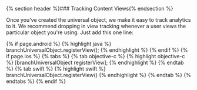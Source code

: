 
{% section header %}### Tracking Content Views{% endsection %}

Once you've created the universal object, we make it easy to track analytics to it. We recommend dropping in view tracking whenever a user views the particular object you're using. Just add this one line:

{% if page.android %}
{% highlight java %}
branchUniversalObject.registerView();
{% endhighlight %}
{% endif %}
{% if page.ios %}
{% tabs %}
{% tab objective-c %}
{% highlight objective-c %}
[branchUniversalObject registerView];
{% endhighlight %}
{% endtab %}
{% tab swift %}
{% highlight swift %}
branchUniversalObject.registerView()
{% endhighlight %}
{% endtab %}
{% endtabs %}
{% endif %}